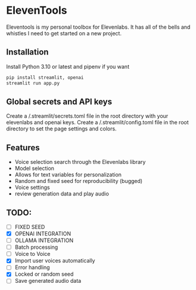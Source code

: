 # ElevenTools

Eleventools is my personal toolbox for Elevenlabs.
It has all of the bells and whistles I need to get started on a new project.

## Installation

Install Python 3.10 or latest and pipenv if you want

```bash
pip install streamlit, openai
streamlit run app.py
```

## Global secrets and API keys

Create a /.streamlit/secrets.toml file in the root directory with your elevenlabs and openai keys.
Create a /.streamlit/config.toml file in the root directory to set the page settings and colors.

## Features

- Voice selection search through the Elevenlabs library
- Model selection
- Allows for text variables for personalization
- Random and fixed seed for reproducibility (bugged)
- Voice settings
- review generation data and play audio

## TODO:
- [ ] FIXED SEED
- [x] OPENAI INTEGRATION
- [ ] OLLAMA INTEGRATION
- [ ] Batch processing
- [ ] Voice to Voice
- [x] Import user voices automatically
- [ ] Error handling
- [x] Locked or random seed
- [ ] Save generated audio data
